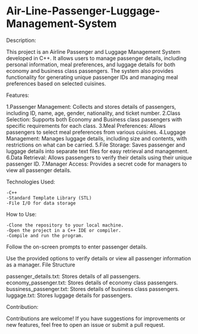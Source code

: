 # Air-Line-Passenger-Luggage-Management-System


Description:

This project is an Airline Passenger and Luggage Management System developed in C++. It allows users to manage passenger details, including personal information, meal preferences, and luggage details for both economy and business class passengers. The system also provides functionality for generating unique passenger IDs and managing meal preferences based on selected cuisines.

Features:

1.Passenger Management:
        Collects and stores details of passengers, including ID, name, age, gender, nationality, and ticket number.
2.Class Selection: 
        Supports both Economy and Business class passengers with specific requirements for each class.
3.Meal Preferences: 
        Allows passengers to select meal preferences from various cuisines.
4.Luggage Management: 
        Manages luggage details, including size and contents, with restrictions on what can be carried.
5.File Storage: 
        Saves passenger and luggage details into separate text files for easy retrieval and management.
6.Data Retrieval: 
        Allows passengers to verify their details using their unique passenger ID.
7.Manager Access:
        Provides a secret code for managers to view all passenger details.

Technologies Used:

    -C++
    -Standard Template Library (STL)
    -File I/O for data storage

How to Use:

    -Clone the repository to your local machine.
    -Open the project in a C++ IDE or compiler.
    -Compile and run the program.

Follow the on-screen prompts to enter passenger details.

Use the provided options to verify details or view all passenger information as a manager.
File Structure

passenger_details.txt: Stores details of all passengers.
economy_passenger.txt: Stores details of economy class passengers.
bussiness_passenger.txt: Stores details of business class passengers.
luggage.txt: Stores luggage details for passengers.

Contribution:

Contributions are welcome! If you have suggestions for improvements or new features, feel free to open an issue or submit a pull request.
